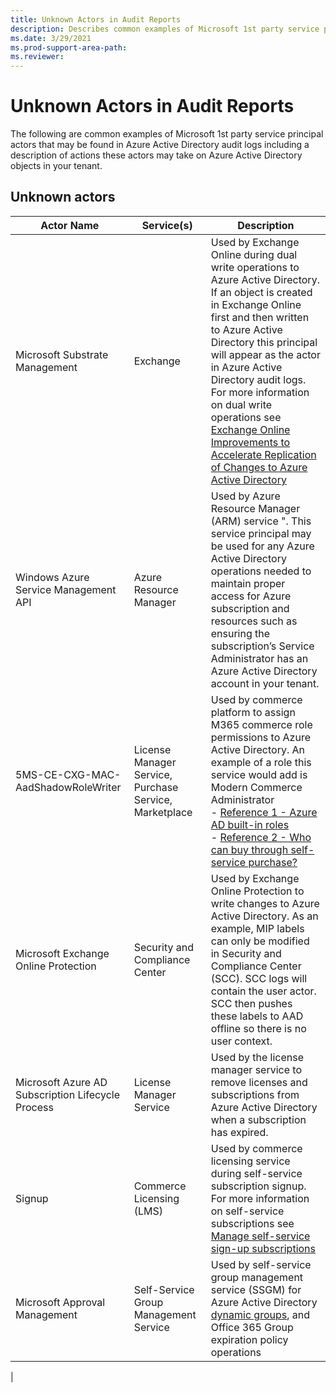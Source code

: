 ```yaml
---
title: Unknown Actors in Audit Reports
description: Describes common examples of Microsoft 1st party service principal actors that may be found in Azure Active Directory audit logs.
ms.date: 3/29/2021
ms.prod-support-area-path: 
ms.reviewer:
---
```


# Unknown Actors in Audit Reports

The following are common examples of Microsoft 1st party service principal actors that may be found in Azure Active Directory audit logs including a description of actions these actors may take on Azure Active Directory objects in your tenant.

## Unknown actors

|Actor Name|Service(s)|Description|
|---|---|---|
|Microsoft Substrate Management|Exchange|Used by Exchange Online during dual write operations to Azure Active Directory. If an object is created in Exchange Online first and then written to Azure Active Directory this principal will appear as the actor in Azure Active Directory audit logs. For more information on dual write operations see [Exchange Online Improvements to Accelerate Replication of Changes to Azure Active Directory](https://techcommunity.microsoft.com/t5/exchange-team-blog/exchange-online-improvements-to-accelerate-replication-of/ba-p/837218)|
|Windows Azure Service Management API|Azure Resource Manager|Used by Azure Resource Manager (ARM) service ". This service principal may be used for any Azure Active Directory operations needed to maintain proper access for Azure subscription and resources such as ensuring the subscription’s Service Administrator has an Azure Active Directory account in your tenant.|
|5MS-CE-CXG-MAC-AadShadowRoleWriter|License Manager Service, Purchase Service, Marketplace|Used by commerce platform to assign M365 commerce role permissions to Azure Active Directory. An example of a role this service would add is Modern Commerce Administrator <br>- [Reference 1 - Azure AD built-in roles](/azure/active-directory/roles/permissions-reference#modern-commerce-administrator)<br>- [Reference 2 - Who can buy through self-service purchase?](/microsoft-365/commerce/subscriptions/self-service-purchase-faq#who-can-buy-through-self-service-purchase)|
|Microsoft Exchange Online Protection|Security and Compliance Center|Used by Exchange Online Protection to write changes to Azure Active Directory. As an example, MIP labels can only be modified in Security and Compliance Center (SCC). SCC logs will contain the user actor. SCC then pushes these labels to AAD offline so there is no user context.|
|Microsoft Azure AD Subscription Lifecycle Process|License Manager Service|Used by the license manager service to remove licenses and subscriptions from Azure Active Directory when a subscription has expired.|
|Signup|Commerce Licensing (LMS)|Used by commerce licensing service during self-service subscription signup. For more information on self-service subscriptions see [Manage self-service sign-up subscriptions](/microsoft-365/commerce/subscriptions/manage-self-service-signup-subscriptions)|
|Microsoft Approval Management|Self-Service Group Management Service|Used by self-service group management service (SSGM) for Azure Active Directory [dynamic groups](/azure/active-directory/enterprise-users/groups-create-rule), and Office 365 Group expiration policy operations|
|

